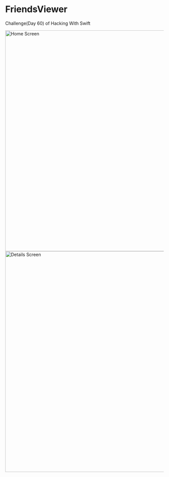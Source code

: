 # FriendsViewer
Challenge(Day 60) of Hacking With Swift

<img src="https://user-images.githubusercontent.com/93055907/191753799-98533c3a-25c2-4885-86a9-0f63789af3ca.png" alt="Home Screen" width="700">
<img src="https://user-images.githubusercontent.com/93055907/191753821-e06278c4-5f4c-4837-8ca7-bf545f202c28.png" alt="Details Screen" width="700">
